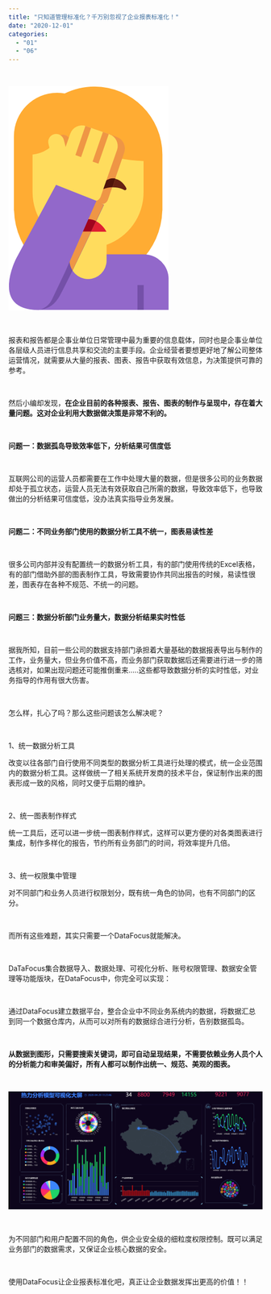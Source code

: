 ```yaml
---
title: "只知道管理标准化？千万别忽视了企业报表标准化！"
date: "2020-12-01"
categories: 
  - "01"
  - "06"
---
```


 

![2.png](images/2-png.png)

 

报表和报告都是企事业单位日常管理中最为重要的信息载体，同时也是企事业单位各层级人员进行信息共享和交流的主要手段。企业经营者要想更好地了解公司整体运营情况，就需要从大量的报表、图表、报告中获取有效信息，为决策提供可靠的参考。

 

然后小编却发现，**在企业目前的各种报表、报告、图表的制作与呈现中，存在着大量问题。这对企业利用大数据做决策是非常不利的。**

 

**问题一：数据孤岛导致效率低下，分析结果可信度低**

 

互联网公司的运营人员都需要在工作中处理大量的数据，但是很多公司的业务数据却处于孤立状态，运营人员无法有效获取自己所需的数据，导致效率低下，也导致做出的分析结果可信度低，没办法真实指导业务发展。

 

**问题二：不同业务部门使用的数据分析工具不统一，图表易读性差**

 

很多公司内部并没有配置统一的数据分析工具，有的部门使用传统的Excel表格，有的部门借助外部的图表制作工具，导致需要协作共同出报告的时候，易读性很差，图表存在各种不规范、不统一的问题。

 

**问题三：数据分析部门业务量大，数据分析结果实时性低**

 

据我所知，目前一些公司的数据支持部门承担着大量基础的数据报表导出与制作的工作，业务量大，但业务价值不高，而业务部门获取数据后还需要进行进一步的筛选核对，如果出现问题还可能推倒重来.....这些都导致数据分析的实时性低，对业务指导的作用有很大伤害。

 

怎么样，扎心了吗？那么这些问题该怎么解决呢？

 

1、统一数据分析工具

改变以往各部门自行使用不同类型的数据分析工具进行处理的模式，统一企业范围内的数据分析工具。这样做统一了相关系统开发商的技术平台，保证制作出来的图表形成一致的风格，同时又便于后期的维护。

 

2、统一图表制作样式

统一工具后，还可以进一步统一图表制作样式，这样可以更方便的对各类图表进行集成，制作多样化的报告，节约所有业务部门的时间，将效率提升几倍。

 

3、统一权限集中管理

对不同部门和业务人员进行权限划分，既有统一角色的协同，也有不同部门的区分。

 

而所有这些难题，其实只需要一个DataFocus就能解决。

 

DaTaFocus集合数据导入、数据处理、可视化分析、账号权限管理、数据安全管理等功能版块，在DataFocus中，你完全可以实现：

 

通过DataFocus建立数据平台，整合企业中不同业务系统内的数据，将数据汇总到同一个数据仓库内，从而可以对所有的数据综合进行分析，告别数据孤岛。

 

**从数据到图形，只需要搜索关键词，即可自动呈现结果，不需要依赖业务人员个人的分析能力和审美偏好，所有人都可以制作出统一、规范、美观的图表。**

 

![1.gif](images/1-gif.gif)

 

为不同部门和用户配置不同的角色，供企业安全级的细粒度权限控制。既可以满足业务部门的数据需求，又保证企业核心数据的安全。

 

使用DataFocus让企业报表标准化吧，真正让企业数据发挥出更高的价值！！
